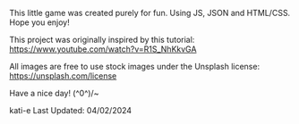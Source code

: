 This little game was created purely for fun. Using JS, JSON and HTML/CSS. Hope you enjoy! 

This project was originally inspired by this tutorial: https://www.youtube.com/watch?v=R1S_NhKkvGA

All images are free to use stock images under the Unsplash license: https://unsplash.com/license

Have a nice day! (^0^)/~

kati-e 
Last Updated: 04/02/2024